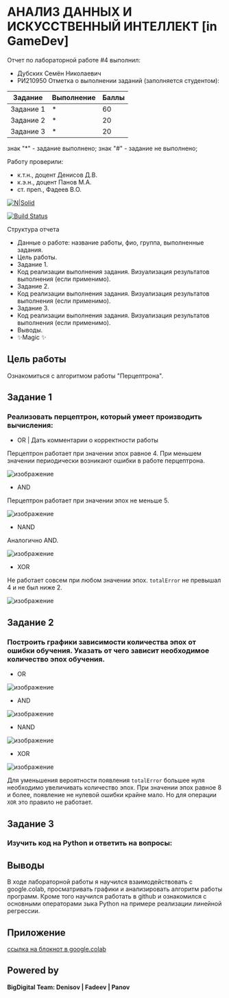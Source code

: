 # АНАЛИЗ ДАННЫХ И ИСКУССТВЕННЫЙ ИНТЕЛЛЕКТ [in GameDev]
Отчет по лабораторной работе #4 выполнил:
- Дубских Семён Николаевич
- РИ210950
Отметка о выполнении заданий (заполняется студентом):

| Задание | Выполнение | Баллы |
| ------ | ------ | ------ |
| Задание 1 | * | 60 |
| Задание 2 | * | 20 |
| Задание 3 | * | 20 |

знак "*" - задание выполнено; знак "#" - задание не выполнено;

Работу проверили:
- к.т.н., доцент Денисов Д.В.
- к.э.н., доцент Панов М.А.
- ст. преп., Фадеев В.О.

[![N|Solid](https://cldup.com/dTxpPi9lDf.thumb.png)](https://nodesource.com/products/nsolid)

[![Build Status](https://travis-ci.org/joemccann/dillinger.svg?branch=master)](https://travis-ci.org/joemccann/dillinger)

Структура отчета

- Данные о работе: название работы, фио, группа, выполненные задания.
- Цель работы.
- Задание 1.
- Код реализации выполнения задания. Визуализация результатов выполнения (если применимо).
- Задание 2.
- Код реализации выполнения задания. Визуализация результатов выполнения (если применимо).
- Задание 3.
- Код реализации выполнения задания. Визуализация результатов выполнения (если применимо).
- Выводы.
- ✨Magic ✨

## Цель работы
Ознакомиться с алгоритмом работы "Перцептрона".

## Задание 1
### Реализовать перцептрон, который умеет производить вычисления:

- OR | Дать комментарии о корректности работы

Перцептрон работает при значении эпох равное 4. При меньшем значении периодически возникают ошибки в работе перцептрона.

![изображение](https://user-images.githubusercontent.com/45539357/203804428-e392cad7-5318-4d65-b48f-aaa1d2de7c70.png)

- AND

Перцептрон работает при значении эпох не меньше 5.

![изображение](https://user-images.githubusercontent.com/45539357/203809143-27e2a061-a8c2-47bb-948b-d97bb51692c0.png)

- NAND

Аналогично AND.

![изображение](https://user-images.githubusercontent.com/45539357/203809743-18f15a0b-f9ca-41e3-ba04-48f764a87bb2.png)


- XOR

Не работает совсем при любом значении эпох. `totalError` не превышал 4 и не был ниже 2.

![изображение](https://user-images.githubusercontent.com/45539357/203811825-ed479dd3-99a9-44ac-852b-33f82d94d6e4.png)

## Задание 2
### Построить графики зависимости количества эпох от ошибки обучения. Указать от чего зависит необходимое количество эпох обучения.

- OR

![изображение](https://user-images.githubusercontent.com/45539357/203832445-1001aaa2-a412-4cf0-a0ec-7a68f23307d1.png)

- AND

![изображение](https://user-images.githubusercontent.com/45539357/203833267-852bf35f-bd06-4a28-94f1-470cef13fa6f.png)

- NAND

![изображение](https://user-images.githubusercontent.com/45539357/203833560-c68cd038-ff44-4f30-997c-6b86d7805e81.png)

- XOR

![изображение](https://user-images.githubusercontent.com/45539357/203833710-7b389b47-7478-4b80-9fe3-0d53a95231de.png)


Для уменьшения вероятности появления `totalError` большее нуля необходимо увеличивать количество эпох. При значении эпох равное 8 и более, появление не нулевой ошибки крайне мало. Но для операции `XOR` это правило не работает.

## Задание 3
### Изучить код на Python и ответить на вопросы:

## Выводы

В ходе лабораторной работы я научился взаимодействовать с google.colab, просматривать графики и анализировать алгоритм работы программ. Кроме того научился работать в github и ознакомился с основными операторами зыка Python на примере реализации линейной регрессии.

## Приложение
[ссылка на блокнот в google.colab](https://colab.research.google.com/drive/1rXT8cx4VNWsd0JEJmZ3KINgqZyst13XO?usp=sharing)

## Powered by

**BigDigital Team: Denisov | Fadeev | Panov**
